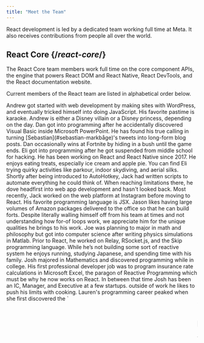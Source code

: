 ```yaml
---
title: "Meet the Team"
---
```


<Intro>

React development is led by a dedicated team working full time at Meta. It also receives contributions from people all over the world.

</Intro>

## React Core {/*react-core*/}

The React Core team members work full time on the core component APIs, the engine that powers React DOM and React Native, React DevTools, and the React documentation website.

Current members of the React team are listed in alphabetical order below.

<TeamMember name="Andrew Clark" permalink="andrew-clark" photo="/images/team/acdlite.jpg" github="acdlite" twitter="acdlite" threads="acdlite" title="Engineer at Vercel">
    Andrew got started with web development by making sites with WordPress, and eventually tricked himself into doing JavaScript. His favorite pastime is karaoke. Andrew is either a Disney villain or a Disney princess, depending on the day.
</TeamMember>

<TeamMember name="Dan Abramov" permalink="dan-abramov" photo="/images/team/gaearon.jpg" github="gaearon" twitter="dan_abramov2" title="Independent Engineer">
    Dan got into programming after he accidentally discovered Visual Basic inside Microsoft PowerPoint. He has found his true calling in turning [Sebastian](#sebastian-markbåge)'s tweets into long-form blog posts. Dan occasionally wins at Fortnite by hiding in a bush until the game ends.
</TeamMember>

<TeamMember name="Eli White" permalink="eli-white" photo="/images/team/eli-white.jpg" github="TheSavior" twitter="Eli_White" threads="elicwhite" title="Engineering Manager at Meta">
    Eli got into programming after he got suspended from middle school for hacking. He has been working on React and React Native since 2017. He enjoys eating treats, especially ice cream and apple pie. You can find Eli trying quirky activities like parkour, indoor skydiving, and aerial silks.
</TeamMember>

<TeamMember name="Jack Pope" permalink="jack-pope" photo="/images/team/jack-pope.jpg" github="jackpope" personal="jackpope.me" title="Engineer at Meta">
    Shortly after being introduced to AutoHotkey, Jack had written scripts to automate everything he could think of. When reaching limitations there, he dove headfirst into web app development and hasn't looked back. Most recently, Jack worked on the web platform at Instagram before moving to React. His favorite programming language is JSX.
</TeamMember>

<TeamMember name="Jason Bonta" permalink="jason-bonta" photo="/images/team/jasonbonta.jpg" threads="someextent" title="Engineering Manager at Meta">
    Jason likes having large volumes of Amazon packages delivered to the office so that he can build forts. Despite literally walling himself off from his team at times and not understanding how for-of loops work, we appreciate him for the unique qualities he brings to his work.
</TeamMember>

<TeamMember name="Joe Savona" permalink="joe-savona" photo="/images/team/joe.jpg" github="josephsavona" twitter="en_JS" threads="joesavona" title="Engineer at Meta">
    Joe was planning to major in math and philosophy but got into computer science after writing physics simulations in Matlab. Prior to React, he worked on Relay, RSocket.js, and the Skip programming language. While he’s not building some sort of reactive system he enjoys running, studying Japanese, and spending time with his family.
</TeamMember>

<TeamMember name="Josh Story" permalink="josh-story" photo="/images/team/josh.jpg" github="gnoff" twitter="joshcstory" title="Engineer at Vercel">
    Josh majored in Mathematics and discovered programming while in college. His first professional developer job was to program insurance rate calculations in Microsoft Excel, the paragon of Reactive Programming which must be why he now works on React. In between that time Josh has been an IC, Manager, and Executive at a few startups. outside of work he likes to push his limits with cooking.
</TeamMember>

<TeamMember name="Lauren Tan" permalink="lauren-tan" photo="/images/team/lauren.jpg" github="poteto" twitter="potetotes" threads="potetotes" personal="no.lol" title="Engineer at Meta">
    Lauren's programming career peaked when she first discovered the `<marquee>` tag. She’s been chasing that high ever since. She studied Finance instead of CS in college, so she learned to code using Excel instead of Java. Lauren enjoys dropping cheeky memes in chat, playing video games with her partner, and petting her dog Zelda.
</TeamMember>

<TeamMember name="Luna Wei" permalink="luna-wei" photo="/images/team/luna-wei.jpg" github="lunaleaps" twitter="lunaleaps" threads="lunaleaps" title="Engineer at Meta">
    Luna first learnt the fundamentals of python at the age of 6 from her father. Since then, she has been unstoppable. Luna aspires to be a gen z, and the road to success is paved with environmental advocacy, urban gardening and lots of quality time with her Voo-Doo’d (as pictured).
</TeamMember>

<TeamMember name="Matt Carroll" permalink="matt-carroll" photo="/images/team/matt-carroll.png" github="mattcarrollcode" twitter="mattcarrollcode" threads="mattcarrollcode" title="Developer Advocate at Meta">
    Matt stumbled into coding, and since then, has become enamored with creating things in communities that can’t be created alone. Prior to React, he worked on YouTube, the Google Assistant, Fuchsia, and Google Cloud AI and Evernote. When he's not trying to make better developer tools he enjoys the mountains, jazz, and spending time with his family.
</TeamMember>

<TeamMember name="Mofei Zhang" permalink="mofei-zhang" photo="/images/team/mofei-zhang.png" github="mofeiZ" threads="z_mofei" title="Engineer at Meta">
    Mofei started programming when she realized it can help her cheat in video games. She focused on operating systems in undergrad / grad school, but now finds herself happily tinkering on React. Outside of work, she enjoys debugging bouldering problems and planning her next backpacking trip(s).
</TeamMember>

<TeamMember name="Noah Lemen" permalink="noah-lemen" photo="/images/team/noahlemen.jpg" github="noahlemen" twitter="noahlemen" threads="noahlemen" personal="noahle.men" title="Engineer at Meta">
    Noah’s interest in UI programming sparked during his education in music technology at NYU. At Meta, he's worked on internal tools, browsers, web performance, and is currently focused on React. Outside of work, Noah can be found tinkering with synthesizers or spending time with his cat.
</TeamMember>

<TeamMember name="Rick Hanlon" permalink="rick-hanlon" photo="/images/team/rickhanlonii.jpg" github="rickhanlonii" twitter="rickhanlonii" threads="rickhanlonii" personal="rickhanlon.codes" title="Engineer at Meta">
    Ricky majored in theoretical math and somehow found himself on the React Native team for a couple years before joining the React team. When he's not programming you can find him snowboarding, biking, climbing, golfing, or closing GitHub issues that do not match the issue template.
</TeamMember>

<TeamMember name="Ruslan Lesiutin" permalink="ruslan-lesiutin" photo="/images/team/lesiutin.jpg" github="hoxyq" twitter="ruslanlesiutin" threads="lesiutin" title="Engineer at Meta">
    Ruslan's introduction to UI programming started when he was a kid by manually editing HTML templates for his custom gaming forums. Somehow, he ended up majoring in Computer Science. He enjoys music, games, and memes. Mostly memes.
</TeamMember>

<TeamMember name="Sathya Gunasekaran " permalink="sathya-gunasekaran" photo="/images/team/sathya.jpg" github="gsathya" twitter="_gsathya" threads="gsathya.03" title="Engineer at Meta">
    Sathya hated the Dragon Book in school but somehow ended up working on compilers all his career. When he's not compiling React components, he's either drinking coffee or eating yet another Dosa.
</TeamMember>

<TeamMember name="Sebastian Markbåge" permalink="sebastian-markbåge" photo="/images/team/sebmarkbage.jpg" github="sebmarkbage" twitter="sebmarkbage" threads="sebmarkbage" title="Engineer at Vercel">
    Sebastian majored in psychology. He's usually quiet. Even when he says something, it often doesn't make sense to the rest of us until a few months later. The correct way to pronounce his surname is "mark-boa-geh" but he settled for "mark-beige" out of pragmatism -- and that's how he approaches React.
</TeamMember>

<TeamMember name="Sebastian Silbermann" permalink="sebastian-silbermann" photo="/images/team/sebsilbermann.jpg" github="eps1lon" twitter="sebsilbermann" threads="sebsilbermann" title="Engineer at Vercel">
    Sebastian learned programming to make the browser games he played during class more enjoyable. Eventually this lead to contributing to as much open source code as possible. Outside of coding he's busy making sure people don't confuse him with the other Sebastians and Zilberman of the React community.
</TeamMember>

<TeamMember name="Seth Webster" permalink="seth-webster" photo="/images/team/seth.jpg" github="sethwebster" twitter="sethwebster" threads="sethwebster" personal="sethwebster.com" title="Engineering Manager at Meta">
    Seth started programming as a kid growing up in Tucson, AZ. After school, he was bitten by the music bug and was a touring musician for about 10 years before returning to *work*, starting with Intuit. In his spare time, he loves [taking pictures](https://www.sethwebster.com) and flying for animal rescues in the northeastern United States.
</TeamMember>

<TeamMember name="Sophie Alpert" permalink="sophie-alpert" photo="/images/team/sophiebits.jpg" github="sophiebits" twitter="sophiebits" threads="sophiebits" personal="sophiebits.com" title="Independent Engineer">
    Four days after React was released, Sophie rewrote the entirety of her then-current project to use it, which she now realizes was perhaps a bit reckless. After she became the project's #1 committer, she wondered why she wasn't getting paid by Facebook like everyone else was and joined the team officially to lead React through its adolescent years. Though she quit that job years ago, somehow she's still in the team's group chats and “providing value”.
</TeamMember>

<TeamMember name="Tianyu Yao" permalink="tianyu-yao" photo="/images/team/tianyu.jpg" github="tyao1" twitter="tianyu0" title="Engineer at Meta">
    Tianyu’s interest in computers started as a kid because he loves video games. So he majored in computer science and still plays childish games like League of Legends. When he is not in front of a computer, he enjoys playing with his two kittens, hiking and kayaking.
</TeamMember>

<TeamMember name="Yuzhi Zheng" permalink="yuzhi-zheng" photo="/images/team/yuzhi.jpg" github="yuzhi" twitter="yuzhiz" threads="yuzhiz" title="Engineering Manager at Meta">
    Yuzhi studied Computer Science in school. She liked the instant gratification of seeing code come to life without having to physically be in a laboratory. Now she’s a manager in the React org. Before management, she used to work on the Relay data fetching framework. In her spare time, Yuzhi enjoys optimizing her life via gardening and home improvement projects.
</TeamMember>

## Past contributors {/*past-contributors*/}

You can find the past team members and other people who significantly contributed to React over the years on the [acknowledgements](/community/acknowledgements) page.
